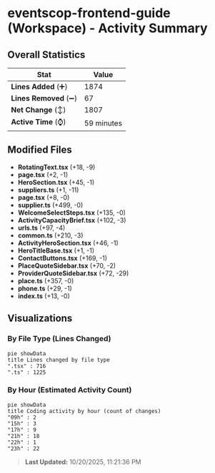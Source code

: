 # eventscop-frontend-guide (Workspace) - Activity Summary 

## Overall Statistics

| Stat                   | Value                                                             |
| ---------------------- | ----------------------------------------------------------------- |
| **Lines Added** (➕)   | 1874                                          |
| **Lines Removed** (➖) | 67                                        |
| **Net Change** (↕)    | 1807                |
| **Active Time** (⌚)   | 59 minutes |


## Modified Files
- **RotatingText.tsx** (+18, -9)
- **page.tsx** (+2, -1)
- **HeroSection.tsx** (+45, -1)
- **suppliers.ts** (+1, -11)
- **page.tsx** (+8, -0)
- **supplier.ts** (+499, -0)
- **WelcomeSelectSteps.tsx** (+135, -0)
- **ActivityCapacityBrief.tsx** (+102, -3)
- **urls.ts** (+97, -4)
- **common.ts** (+210, -3)
- **ActivityHeroSection.tsx** (+46, -1)
- **HeroTitleBase.tsx** (+1, -1)
- **ContactButtons.tsx** (+169, -1)
- **PlaceQuoteSidebar.tsx** (+70, -2)
- **ProviderQuoteSidebar.tsx** (+72, -29)
- **place.ts** (+357, -0)
- **phone.ts** (+29, -1)
- **index.ts** (+13, -0)

## Visualizations

### By File Type (Lines Changed)

```mermaid
pie showData
title Lines changed by file type
".tsx" : 716
".ts" : 1225
```

### By Hour (Estimated Activity Count)

```mermaid
pie showData
title Coding activity by hour (count of changes)
"09h" : 2
"15h" : 3
"17h" : 9
"21h" : 18
"22h" : 1
"23h" : 22
```


> **Last Updated:** 10/20/2025, 11:21:36 PM